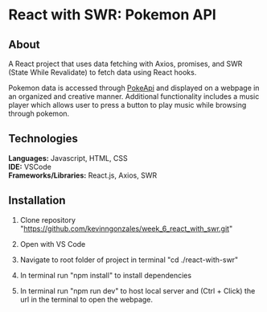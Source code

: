 # React with SWR: Pokemon API

## About
A React project that uses data fetching with Axios, promises, and SWR (State While Revalidate) to fetch data using React hooks. 

Pokemon data is accessed through [PokeApi](https://pokeapi.co/) and displayed on a webpage in an organized and creative manner. Additional functionality includes a music player which allows user to press a button to play music while browsing through pokemon.


## Technologies
**Languages:** Javascript, HTML, CSS  
**IDE:** VSCode  
**Frameworks/Libraries:** React.js, Axios, SWR

## Installation

1. Clone repository "https://github.com/kevinngonzales/week_6_react_with_swr.git"

2. Open with VS Code

3. Navigate to root folder of project in terminal "cd ./react-with-swr"

4. In terminal run "npm install" to install dependencies

5. In terminal run "npm run dev" to host local server and (Ctrl + Click) the url in the terminal to open the webpage.








